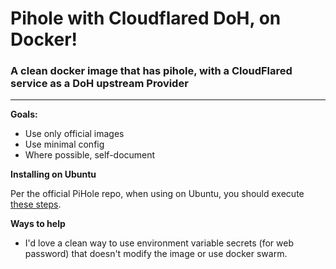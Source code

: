 Pihole with Cloudflared DoH, on Docker!
=============================================

### A clean docker image that has pihole, with a CloudFlared service as a DoH upstream Provider

--- 
**Goals:**
 - Use only official images
 - Use minimal config
 - Where possible, self-document
 
**Installing on Ubuntu**

Per the official PiHole repo, when using on Ubuntu, you should execute [these steps](https://github.com/pi-hole/docker-pi-hole#installing-on-ubuntu).
 
**Ways to help**
 - I'd love a clean way to use environment variable secrets (for web password) that doesn't modify the image or use docker swarm.
